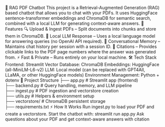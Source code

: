 📄 RAG PDF Chatbot
This project is a Retrieval-Augmented Generation (RAG) based chatbot that allows you to chat with your PDFs. It uses HuggingFace sentence-transformer embeddings and ChromaDB for semantic search, combined with a local LLM for generating context-aware answers.
🚀 Features
🔍 Upload & Ingest PDFs – Split documents into chunks and store them in ChromaDB.
🤖 Local LLM Response – Uses a local language model for answering queries (no OpenAI API required).
🧠 Conversational Memory – Maintains chat history per session with a session ID.
📑 Citations – Provides clickable links to the PDF page numbers where the answer was generated from.
⚡ Fast & Private – Runs entirely on your local machine.
🛠️ Tech Stack
Frontend: Streamlit
Vector Database: ChromaDB
Embeddings: HuggingFace (all-MiniLM-L6-v2)
LLM: Local model (can be replaced with GPT4All, LLaMA, or other HuggingFace models)
Environment Management: Python + dotenv
📂 Project Structure
├── app.py          # Streamlit app (frontend)  
├── backend.py      # Query handling, memory, and LLM pipeline  
├── ingest.py       # PDF ingestion and vectorstore creation  
├── utils.py        # Helpers & environment setup  
├── vectorstore/    # ChromaDB persistent storage  
├── requirements.txt
⚡ How It Works
Run ingest.py to load your PDF and create a vectorstore.
Start the chatbot with:
streamlit run app.py
Ask questions about your PDF and get context-aware answers with citation

